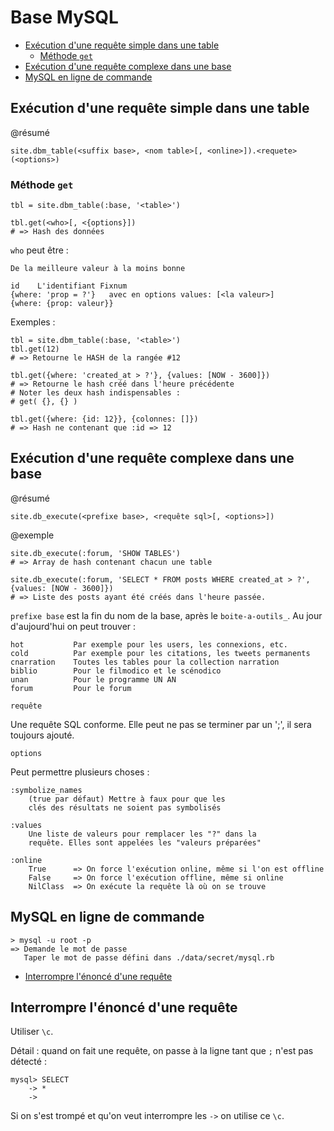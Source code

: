 # Base MySQL

* [Exécution d'une requête simple dans une table](#executiondunerequetesurunetable)
  * [Méthode `get`](#methodeget)
* [Exécution d'une requête complexe dans une base](#executerunerequetecomplexedansbase)
* [MySQL en ligne de commande](#mysqlenlignedecommande)

<a name='executiondunerequetesurunetable'></a>

## Exécution d'une requête simple dans une table

@résumé

    site.dbm_table(<suffix base>, <nom table>[, <online>]).<requete>(<options>)

<a name='methodeget'></a>

### Méthode `get`

    tbl = site.dbm_table(:base, '<table>')

    tbl.get(<who>[, <{options}])
    # => Hash des données

`who` peut être :

    De la meilleure valeur à la moins bonne

    id    L'identifiant Fixnum
    {where: 'prop = ?'}   avec en options values: [<la valeur>]
    {where: {prop: valeur}}

Exemples :

    tbl = site.dbm_table(:base, '<table>')
    tbl.get(12)
    # => Retourne le HASH de la rangée #12

    tbl.get({where: 'created_at > ?'}, {values: [NOW - 3600]})
    # => Retourne le hash créé dans l'heure précédente
    # Noter les deux hash indispensables :
    # get( {}, {} )

    tbl.get({where: {id: 12}}, {colonnes: []})
    # => Hash ne contenant que :id => 12

<a name='executerunerequetecomplexedansbase'></a>

## Exécution d'une requête complexe dans une base

@résumé

    site.db_execute(<prefixe base>, <requête sql>[, <options>])

@exemple

    site.db_execute(:forum, 'SHOW TABLES')
    # => Array de hash contenant chacun une table

    site.db_execute(:forum, 'SELECT * FROM posts WHERE created_at > ?', {values: [NOW - 3600]})
    # => Liste des posts ayant été créés dans l'heure passée.

`prefixe base` est la fin du nom de la base, après le `boite-a-outils_`. Au jour d'aujourd'hui on peut trouver :

    hot           Par exemple pour les users, les connexions, etc.
    cold          Par exemple pour les citations, les tweets permanents
    cnarration    Toutes les tables pour la collection narration
    biblio        Pour le filmodico et le scénodico
    unan          Pour le programme UN AN
    forum         Pour le forum

`requête`

Une requête SQL conforme. Elle peut ne pas se terminer par un ';', il sera toujours ajouté.

`options`

Peut permettre plusieurs choses :

    :symbolize_names    
        (true par défaut) Mettre à faux pour que les
        clés des résultats ne soient pas symbolisés

    :values
        Une liste de valeurs pour remplacer les "?" dans la
        requête. Elles sont appelées les "valeurs préparées"

    :online
        True      => On force l'exécution online, même si l'on est offline
        False     => On force l'exécution offline, même si online
        NilClass  => On exécute la requête là où on se trouve


<a name='mysqlenlignedecommande'></a>

## MySQL en ligne de commande

    > mysql -u root -p
    => Demande le mot de passe
       Taper le mot de passe défini dans ./data/secret/mysql.rb

* [Interrompre l'énoncé d'une requête](#interrompreennoncerequete)
<a name='interrompreennoncerequete'></a>

## Interrompre l'énoncé d'une requête

Utiliser `\c`.

Détail : quand on fait une requête, on passe à la ligne tant que `;` n'est pas détecté :

    mysql> SELECT
        -> *
        ->

Si on s'est trompé et qu'on veut interrompre les `->` on utilise ce `\c`.
